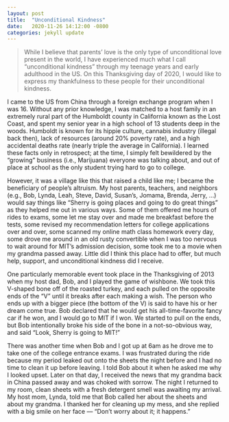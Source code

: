 ```yaml
---
layout: post
title:  "Unconditional Kindness"
date:   2020-11-26 14:12:00 -0800
categories: jekyll update
---
```


> While I believe that parents’ love is the only type of unconditional love present in the world, I have experienced much what I call “unconditional kindness” through my teenage years and early adulthood in the US. On this Thanksgiving day of 2020, I would like to express my thankfulness to these people for their unconditional kindness.

I came to the US from China through a foreign exchange program when I was 16. Without any prior knowledge, I was matched to a host family in an extremely rural part of the Humboldt county in California known as the Lost Coast, and spent my senior year in a high school of 13 students deep in the woods. Humboldt is known for its hippie culture, cannabis industry (illegal back then), lack of resources (around 20% poverty rate), and a high accidental deaths rate (nearly triple the average in California). I learned these facts only in retrospect; at the time, I simply felt bewildered by the “growing” business (i.e., Marijuana) everyone was talking about, and out of place at school as the only student trying hard to go to college. 

However, it was a village like this that raised a child like me; I became the beneficiary of people’s altruism. My host parents, teachers, and neighbors (e.g., Bob, Lynda, Leah, Steve, David, Susan’s, Jomama, Brenda, Jerry, ...) would say things like “Sherry is going places and going to do great things” as they helped me out in various ways. Some of them offered me hours of rides to exams, some let me stay over and made me breakfast before the tests, some revised my recommendation letters for college applications over and over, some scanned my online math class homework every day, some drove me around in an old rusty convertible when I was too nervous to wait around for MIT’s admission decision, some took me to a movie when my grandma passed away. Little did I think this place had to offer, but much help, support, and unconditional kindness did I receive.

One particularly memorable event took place in the Thanksgiving of 2013 when my host dad, Bob, and I played the game of wishbone. We took this V-shaped bone off of the roasted turkey, and each pulled on the opposite ends of the “V” until it breaks after each making a wish. The person who ends up with a bigger piece (the bottom of the V) is said to have his or her dream come true. Bob declared that he would get his all-time-favorite fancy car if he won, and I would go to MIT if I won. We started to pull on the ends, but Bob intentionally broke his side of the bone in a not-so-obvious way, and said “Look, Sherry is going to MIT!”

There was another time when Bob and I got up at 6am as he drove me to take one of the college entrance exams. I was frustrated during the ride because my period leaked out onto the sheets the night before and I had no time to clean it up before leaving. I told Bob about it when he asked me why I looked upset. Later on that day, I received the news that my grandma back in China passed away and was choked with sorrow. The night I returned to my room, clean sheets with a fresh detergent smell was awaiting my arrival. My host mom, Lynda, told me that Bob called her about the sheets and about my grandma. I thanked her for cleaning up my mess, and she replied with a big smile on her face –– “Don’t worry about it; it happens.”
